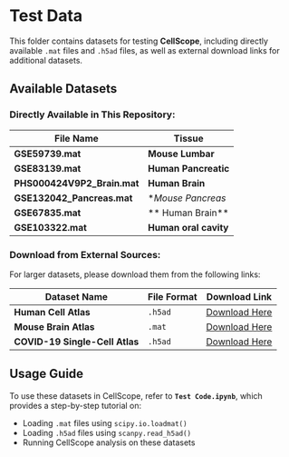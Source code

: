 # Test Data

This folder contains datasets for testing **CellScope**, including directly available `.mat` files and `.h5ad` files, as well as external download links for additional datasets.

## Available Datasets

### Directly Available in This Repository:
| File Name     | Tissue |
|--------------|-------------|
| **GSE59739.mat** | **Mouse Lumbar** |
| **GSE83139.mat** | **Human Pancreatic** |
| **PHS000424V9P2_Brain.mat** | **Human Brain** |
| **GSE132042_Pancreas.mat** | **Mouse Pancreas* |
| **GSE67835.mat** | ** Human Brain** |
| **GSE103322.mat** | **Human oral cavity** |

### Download from External Sources:
For larger datasets, please download them from the following links:

| Dataset Name | File Format | Download Link |
|-------------|------------|---------------|
| **Human Cell Atlas** | `.h5ad` | [Download Here](https://example.com/human_cell_atlas) |
| **Mouse Brain Atlas** | `.mat` | [Download Here](https://example.com/mouse_brain_atlas) |
| **COVID-19 Single-Cell Atlas** | `.h5ad` | [Download Here](https://example.com/covid19_atlas) |

## Usage Guide

To use these datasets in CellScope, refer to **`Test Code.ipynb`**, which provides a step-by-step tutorial on:

- Loading `.mat` files using `scipy.io.loadmat()`
- Loading `.h5ad` files using `scanpy.read_h5ad()`
- Running CellScope analysis on these datasets
